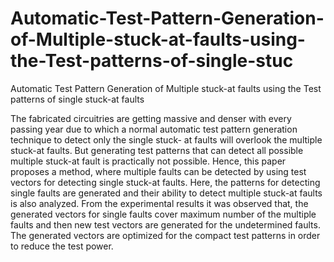 # Automatic-Test-Pattern-Generation-of-Multiple-stuck-at-faults-using-the-Test-patterns-of-single-stuc
Automatic Test Pattern Generation of Multiple stuck-at faults using the Test patterns of single stuck-at faults

The fabricated circuitries are getting massive and denser with every passing year due to which a normal automatic test pattern generation technique to detect only the single stuck- at faults will overlook the multiple stuck-at faults. But generating test patterns that can detect all possible multiple stuck-at fault is practically not possible. Hence, this paper proposes a method, where multiple faults can be detected by using test vectors for detecting single stuck-at faults. Here, the patterns for detecting single faults are generated and their ability to detect multiple stuck-at faults is also analyzed. From the experimental results it was observed that, the generated vectors for single faults cover maximum number of the multiple faults and then new test vectors are generated for the undetermined faults. The generated vectors are optimized for the compact test patterns in order to reduce the test power.
